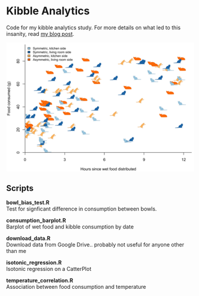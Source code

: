 # Kibble Analytics

Code for my kibble analytics study. For more details on what led to this insanity, read [my blog post](https://erle.io/blog/2018-03-30-kibble-analytics/). 

![Kibble Dashboard](plots/bowl_bias_multicoloured.png)


## Scripts

**bowl\_bias\_test.R**</br>
Test for signficant difference in consumption between bowls.

**consumption_barplot.R** </br>
Barplot of wet food and kibble consumption by date

**download_data.R** </br>
Download data from Google Drive.. probably not useful for anyone other than me

**isotonic_regression.R**</br>
Isotonic regression on a CatterPlot

**temperature_correlation.R** </br>
Association between food consumption and temperature